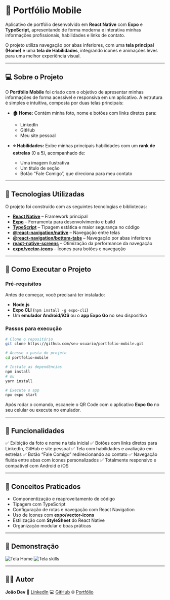 # 📱 Portfólio Mobile

Aplicativo de portfólio desenvolvido em **React Native** com **Expo** e **TypeScript**, apresentando de forma moderna e interativa minhas informações profissionais, habilidades e links de contato.

O projeto utiliza navegação por abas inferiores, com uma **tela principal (Home)** e uma **tela de Habilidades**, integrando ícones e animações leves para uma melhor experiência visual.

---

## 💻 Sobre o Projeto

O **Portfólio Mobile** foi criado com o objetivo de apresentar minhas informações de forma acessível e responsiva em um aplicativo.
A estrutura é simples e intuitiva, composta por duas telas principais:

* **🏠 Home:**
  Contém minha foto, nome e botões com links diretos para:

  * LinkedIn
  * GitHub
  * Meu site pessoal

* **⭐ Habilidades:**
  Exibe minhas principais habilidades com um **rank de estrelas** (0 a 5), acompanhado de:

  * Uma imagem ilustrativa
  * Um título de seção
  * Botão “Fale Comigo”, que direciona para meu contato

---

## 🧩 Tecnologias Utilizadas

O projeto foi construído com as seguintes tecnologias e bibliotecas:

* **[React Native](https://reactnative.dev/)** – Framework principal
* **[Expo](https://expo.dev/)** – Ferramenta para desenvolvimento e build
* **[TypeScript](https://www.typescriptlang.org/)** – Tipagem estática e maior segurança no código
* **[@react-navigation/native](https://reactnavigation.org/docs/getting-started)** – Navegação entre telas
* **[@react-navigation/bottom-tabs](https://reactnavigation.org/docs/bottom-tab-navigator)** – Navegação por abas inferiores
* **[react-native-screens](https://github.com/software-mansion/react-native-screens)** – Otimização da performance da navegação
* **[expo/vector-icons](https://docs.expo.dev/guides/icons/)** – Ícones para botões e navegação

---

## 🚀 Como Executar o Projeto

### Pré-requisitos

Antes de começar, você precisará ter instalado:

* **Node.js**
* **Expo CLI** (`npm install -g expo-cli`)
* Um **emulador Android/iOS** ou o **app Expo Go** no seu dispositivo

### Passos para execução

```bash
# Clone o repositório
git clone https://github.com/seu-usuario/portfolio-mobile.git

# Acesse a pasta do projeto
cd portfolio-mobile

# Instale as dependências
npm install
# ou
yarn install

# Execute o app
npx expo start
```

Após rodar o comando, escaneie o QR Code com o aplicativo **Expo Go** no seu celular ou execute no emulador.

---

## 🌟 Funcionalidades

✅ Exibição da foto e nome na tela inicial
✅ Botões com links diretos para LinkedIn, GitHub e site pessoal
✅ Tela com habilidades e avaliação em estrelas
✅ Botão “Fale Comigo” redirecionando ao contato
✅ Navegação fluida entre abas com ícones personalizados
✅ Totalmente responsivo e compatível com Android e iOS

---

## 🧠 Conceitos Praticados

* Componentização e reaproveitamento de código
* Tipagem com TypeScript
* Configuração de rotas e navegação com React Navigation
* Uso de ícones com **expo/vector-icons**
* Estilização com **StyleSheet** do React Native
* Organização modular e boas práticas

---

## 📸 Demonstração

![Tela Home](assets/home.png)
![Tela skills](assets/skills.png)

---

## 👨‍💻 Autor

**João Dev**
📎 [LinkedIn](https://www.linkedin.com/in/joaosouza-dev/)
💻 [GitHub](https://github.com/Dev-JoaoSouza)
🌐 [Portfólio](https://joaodev.site/)
